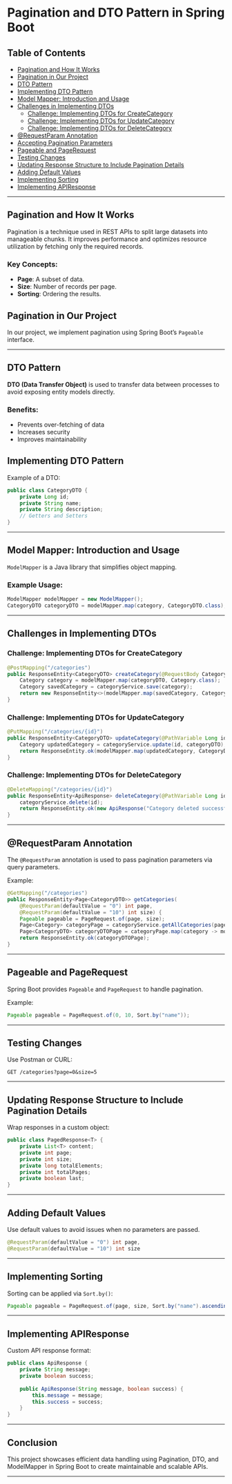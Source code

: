 # Pagination and DTO Pattern in Spring Boot

## Table of Contents
- [Pagination and How It Works](#pagination-and-how-it-works)
- [Pagination in Our Project](#pagination-in-our-project)
- [DTO Pattern](#dto-pattern)
- [Implementing DTO Pattern](#implementing-dto-pattern)
- [Model Mapper: Introduction and Usage](#model-mapper-introduction-and-usage)
- [Challenges in Implementing DTOs](#challenges-in-implementing-dtos)
  - [Challenge: Implementing DTOs for CreateCategory](#challenge-implementing-dtos-for-createcategory)
  - [Challenge: Implementing DTOs for UpdateCategory](#challenge-implementing-dtos-for-updatecategory)
  - [Challenge: Implementing DTOs for DeleteCategory](#challenge-implementing-dtos-for-deletecategory)
- [@RequestParam Annotation](#requestparam-annotation)
- [Accepting Pagination Parameters](#accepting-pagination-parameters)
- [Pageable and PageRequest](#pageable-and-pagerequest)
- [Testing Changes](#testing-changes)
- [Updating Response Structure to Include Pagination Details](#updating-response-structure-to-include-pagination-details)
- [Adding Default Values](#adding-default-values)
- [Implementing Sorting](#implementing-sorting)
- [Implementing APIResponse](#implementing-apiresponse)

---

## Pagination and How It Works
Pagination is a technique used in REST APIs to split large datasets into manageable chunks. It improves performance and optimizes resource utilization by fetching only the required records.

### Key Concepts:
- **Page**: A subset of data.
- **Size**: Number of records per page.
- **Sorting**: Ordering the results.

## Pagination in Our Project
In our project, we implement pagination using Spring Boot’s `Pageable` interface.

---

## DTO Pattern
**DTO (Data Transfer Object)** is used to transfer data between processes to avoid exposing entity models directly.

### Benefits:
- Prevents over-fetching of data
- Increases security
- Improves maintainability

## Implementing DTO Pattern
Example of a DTO:
```java
public class CategoryDTO {
    private Long id;
    private String name;
    private String description;
    // Getters and Setters
}
```

---

## Model Mapper: Introduction and Usage
`ModelMapper` is a Java library that simplifies object mapping.

### Example Usage:
```java
ModelMapper modelMapper = new ModelMapper();
CategoryDTO categoryDTO = modelMapper.map(category, CategoryDTO.class);
```

---

## Challenges in Implementing DTOs
### Challenge: Implementing DTOs for CreateCategory
```java
@PostMapping("/categories")
public ResponseEntity<CategoryDTO> createCategory(@RequestBody CategoryDTO categoryDTO) {
    Category category = modelMapper.map(categoryDTO, Category.class);
    Category savedCategory = categoryService.save(category);
    return new ResponseEntity<>(modelMapper.map(savedCategory, CategoryDTO.class), HttpStatus.CREATED);
}
```

### Challenge: Implementing DTOs for UpdateCategory
```java
@PutMapping("/categories/{id}")
public ResponseEntity<CategoryDTO> updateCategory(@PathVariable Long id, @RequestBody CategoryDTO categoryDTO) {
    Category updatedCategory = categoryService.update(id, categoryDTO);
    return ResponseEntity.ok(modelMapper.map(updatedCategory, CategoryDTO.class));
}
```

### Challenge: Implementing DTOs for DeleteCategory
```java
@DeleteMapping("/categories/{id}")
public ResponseEntity<ApiResponse> deleteCategory(@PathVariable Long id) {
    categoryService.delete(id);
    return ResponseEntity.ok(new ApiResponse("Category deleted successfully", true));
}
```

---

## @RequestParam Annotation
The `@RequestParam` annotation is used to pass pagination parameters via query parameters.

Example:
```java
@GetMapping("/categories")
public ResponseEntity<Page<CategoryDTO>> getCategories(
    @RequestParam(defaultValue = "0") int page,
    @RequestParam(defaultValue = "10") int size) {
    Pageable pageable = PageRequest.of(page, size);
    Page<Category> categoryPage = categoryService.getAllCategories(pageable);
    Page<CategoryDTO> categoryDTOPage = categoryPage.map(category -> modelMapper.map(category, CategoryDTO.class));
    return ResponseEntity.ok(categoryDTOPage);
}
```

---

## Pageable and PageRequest
Spring Boot provides `Pageable` and `PageRequest` to handle pagination.

Example:
```java
Pageable pageable = PageRequest.of(0, 10, Sort.by("name"));
```

---

## Testing Changes
Use Postman or CURL:
```
GET /categories?page=0&size=5
```

---

## Updating Response Structure to Include Pagination Details
Wrap responses in a custom object:
```java
public class PagedResponse<T> {
    private List<T> content;
    private int page;
    private int size;
    private long totalElements;
    private int totalPages;
    private boolean last;
}
```

---

## Adding Default Values
Use default values to avoid issues when no parameters are passed.
```java
@RequestParam(defaultValue = "0") int page,
@RequestParam(defaultValue = "10") int size
```

---

## Implementing Sorting
Sorting can be applied via `Sort.by()`:
```java
Pageable pageable = PageRequest.of(page, size, Sort.by("name").ascending());
```

---

## Implementing APIResponse
Custom API response format:
```java
public class ApiResponse {
    private String message;
    private boolean success;
    
    public ApiResponse(String message, boolean success) {
        this.message = message;
        this.success = success;
    }
}
```

---

## Conclusion
This project showcases efficient data handling using Pagination, DTO, and ModelMapper in Spring Boot to create maintainable and scalable APIs.

---

